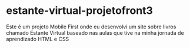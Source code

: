 # estante-virtual-projetofront3

Este é um projeto Mobile First onde eu desenvolvi um site sobre livros chamado Estante Virtual baseado nas aulas que tive na minha jornada de aprendizado HTML e CSS

